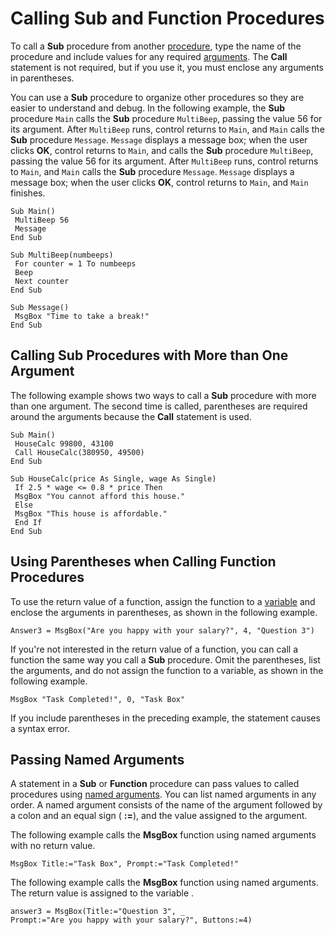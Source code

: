 
# Calling Sub and Function Procedures

To call a  **Sub** procedure from another [procedure](b8bdf64f-5920-1ae9-16d0-b26d09524a30.md), type the name of the procedure and include values for any required  [arguments](b8bdf64f-5920-1ae9-16d0-b26d09524a30.md). The  **Call** statement is not required, but if you use it, you must enclose any arguments in parentheses.

You can use a  **Sub** procedure to organize other procedures so they are easier to understand and debug. In the following example, the **Sub** procedure `Main` calls the **Sub** procedure `MultiBeep`, passing the value 56 for its argument. After  `MultiBeep` runs, control returns to `Main`, and  `Main` calls the **Sub** procedure `Message`.  `Message` displays a message box; when the user clicks **OK**, control returns to  `Main`, and calls the  **Sub** procedure `MultiBeep`, passing the value 56 for its argument. After  `MultiBeep` runs, control returns to `Main`, and  `Main` calls the **Sub** procedure `Message`.  `Message` displays a message box; when the user clicks **OK**, control returns to  `Main`, and  `Main` finishes.



```
Sub Main() 
 MultiBeep 56 
 Message 
End Sub 
 
Sub MultiBeep(numbeeps) 
 For counter = 1 To numbeeps 
 Beep 
 Next counter 
End Sub 
 
Sub Message() 
 MsgBox "Time to take a break!" 
End Sub 

```


## Calling Sub Procedures with More than One Argument

The following example shows two ways to call a  **Sub** procedure with more than one argument. The second time is called, parentheses are required around the arguments because the **Call** statement is used.


```
Sub Main() 
 HouseCalc 99800, 43100 
 Call HouseCalc(380950, 49500) 
End Sub 
 
Sub HouseCalc(price As Single, wage As Single) 
 If 2.5 * wage <= 0.8 * price Then 
 MsgBox "You cannot afford this house." 
 Else 
 MsgBox "This house is affordable." 
 End If 
End Sub 

```


## Using Parentheses when Calling Function Procedures

To use the return value of a function, assign the function to a  [variable](b8bdf64f-5920-1ae9-16d0-b26d09524a30.md) and enclose the arguments in parentheses, as shown in the following example.


```
Answer3 = MsgBox("Are you happy with your salary?", 4, "Question 3") 

```

If you're not interested in the return value of a function, you can call a function the same way you call a  **Sub** procedure. Omit the parentheses, list the arguments, and do not assign the function to a variable, as shown in the following example.




```
MsgBox "Task Completed!", 0, "Task Box" 

```

If you include parentheses in the preceding example, the statement causes a syntax error.


## Passing Named Arguments

A statement in a  **Sub** or **Function** procedure can pass values to called procedures using [named arguments](b8bdf64f-5920-1ae9-16d0-b26d09524a30.md). You can list named arguments in any order. A named argument consists of the name of the argument followed by a colon and an equal sign ( **:=**), and the value assigned to the argument.

The following example calls the  **MsgBox** function using named arguments with no return value.




```
MsgBox Title:="Task Box", Prompt:="Task Completed!" 

```

The following example calls the  **MsgBox** function using named arguments. The return value is assigned to the variable .




```
answer3 = MsgBox(Title:="Question 3", _ 
Prompt:="Are you happy with your salary?", Buttons:=4) 

```

